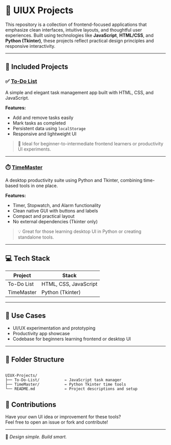 # 🎨 UIUX Projects

This repository is a collection of frontend-focused applications that emphasize clean interfaces, intuitive layouts, and thoughtful user experiences. Built using technologies like **JavaScript**, **HTML/CSS**, and **Python (Tkinter)**, these projects reflect practical design principles and responsive interactivity.

---

## 📂 Included Projects

### ✅ [To-Do List](./To-Do-List)

A simple and elegant task management app built with HTML, CSS, and JavaScript.

**Features:**
- Add and remove tasks easily
- Mark tasks as completed
- Persistent data using `localStorage`
- Responsive and lightweight UI

> 🔧 Ideal for beginner-to-intermediate frontend learners or productivity UI experiments.

---

### ⏱️ [TimeMaster](./TimeMaster)

A desktop productivity suite using Python and Tkinter, combining time-based tools in one place.

**Features:**
- Timer, Stopwatch, and Alarm functionality
- Clean native GUI with buttons and labels
- Compact and practical layout
- No external dependencies (Tkinter only)

> 💡 Great for those learning desktop UI in Python or creating standalone tools.

---

## 💻 Tech Stack

| Project     | Stack                    |
|-------------|--------------------------|
| To-Do List  | HTML, CSS, JavaScript    |
| TimeMaster  | Python (Tkinter)         |

---

## 📌 Use Cases

- UI/UX experimentation and prototyping
- Productivity app showcase
- Codebase for beginners learning frontend or desktop UI

---

## 📁 Folder Structure

```

UIUX-Projects/
├── To-Do-List/           ← JavaScript task manager
├── TimeMaster/           ← Python Tkinter time tools
└── README.md             ← Project descriptions and setup

```

## 🤝 Contributions

Have your own UI idea or improvement for these tools?  
Feel free to open an issue or fork and contribute!

---

🎯 *Design simple. Build smart.*
